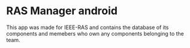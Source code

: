 # RAS Manager android
This app was made for IEEE-RAS and contains the database of its components and memebers who own any components belonging to the team.
